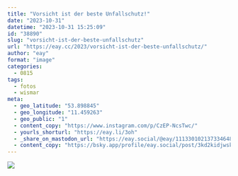 ```yaml
---
title: "Vorsicht ist der beste Unfallschutz!"
date: "2023-10-31"
datetime: "2023-10-31 15:25:09"
id: "38890"
slug: "vorsicht-ist-der-beste-unfallschutz"
url: "https://eay.cc/2023/vorsicht-ist-der-beste-unfallschutz/"
author: "eay"
format: "image"
categories:
  - 0815
tags:
  - fotos
  - wismar
meta:
  - geo_latitude: "53.898845"
  - geo_longitude: "11.459263"
  - geo_public: "1"
  - content_copy: "https://www.instagram.com/p/CzEP-NcsTwc/"
  - yourls_shorturl: "https://eay.li/3oh"
  - _share_on_mastodon_url: "https://eay.social/@eay/111330102137334648"
  - content_copy: "https://bsky.app/profile/eay.social/post/3kd2kidjwsk2n"
---
```


![](https://eay.cc/uploads/2023/vorsicht-ist-der-beste-unfallschutz.jpg)
